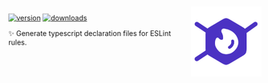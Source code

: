 <!-- Badges -->
[src-version]: https://img.shields.io/npm/v/@witheslint/generate-dts?style=flat&color=444&label=version
[src-download]: https://img.shields.io/npm/dm/@witheslint/generate-dts?style=flat&color=444&label=download
[href-npm]: https://npmjs.com/package/@witheslint/generate-dts

<img src="https://github.com/witheslint/static/raw/main/icons/witheslint.svg" alt="witheslint" align="right" width="140" height="140">

[![version][src-version]][href-npm]
[![downloads][src-download]][href-npm]

✨ Generate typescript declaration files for ESLint rules.

